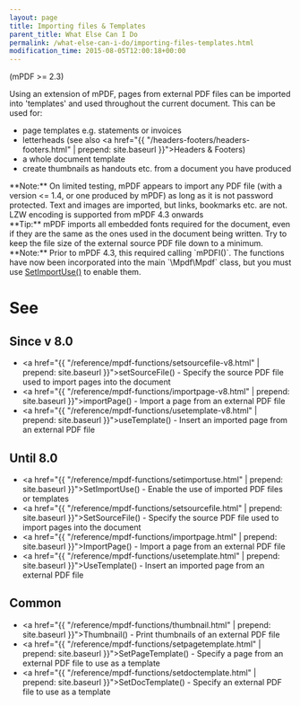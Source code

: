 ```yaml
---
layout: page
title: Importing files & Templates
parent_title: What Else Can I Do
permalink: /what-else-can-i-do/importing-files-templates.html
modification_time: 2015-08-05T12:00:18+00:00
---
```


(mPDF >= 2.3)

Using an extension of mPDF, pages from external PDF files can be imported into 'templates' and used throughout the
current document. This can be used for:

- page templates e.g. statements or invoices
- letterheads (see also <a href="{{ "/headers-footers/headers-footers.html" | prepend: site.baseurl }}">Headers & Footers</a>)
- a whole document template
- create thumbnails as handouts etc. from a document you have produced

<div class="alert alert-info" role="alert" markdown="1">
  **Note:** On limited testing, mPDF appears to import any PDF file (with a version <= 1.4, or one
  produced by mPDF) as long as it is not password protected. Text and images are imported, but links, bookmarks etc.
  are not. LZW encoding is supported from mPDF 4.3 onwards
</div>

<div class="alert alert-success" role="alert" markdown="1">
  **Tip:** mPDF imports all embedded fonts required for the document, even if they are the same as the
  ones used in the document being written. Try to keep the file size of the external source PDF file down to a minimum.
</div>

<div class="alert alert-info" role="alert" markdown="1">
  **Note:** Prior to mPDF 4.3, this required calling `mPDFI()`. The functions have now been incorporated
  into the main `\Mpdf\Mpdf` class, but you must use
  <a href="{{ "/reference/mpdf-functions/setimportuse.html" | prepend: site.baseurl }}">SetImportUse()</a> to
  enable them.
</div>

# See

## Since v 8.0

- <a href="{{ "/reference/mpdf-functions/setsourcefile-v8.html" | prepend: site.baseurl }}">setSourceFile()</a> - Specify the source PDF file used to import pages into the document
- <a href="{{ "/reference/mpdf-functions/importpage-v8.html" | prepend: site.baseurl }}">importPage()</a> - Import a page from an external PDF file
- <a href="{{ "/reference/mpdf-functions/usetemplate-v8.html" | prepend: site.baseurl }}">useTemplate()</a> - Insert an imported page from an external PDF file


## Until 8.0

- <a href="{{ "/reference/mpdf-functions/setimportuse.html" | prepend: site.baseurl }}">SetImportUse()</a> - Enable the use of imported PDF files or templates
- <a href="{{ "/reference/mpdf-functions/setsourcefile.html" | prepend: site.baseurl }}">SetSourceFile()</a> - Specify the source PDF file used to import pages into the document
- <a href="{{ "/reference/mpdf-functions/importpage.html" | prepend: site.baseurl }}">ImportPage()</a> - Import a page from an external PDF file
- <a href="{{ "/reference/mpdf-functions/usetemplate.html" | prepend: site.baseurl }}">UseTemplate()</a> - Insert an imported page from an external PDF file

## Common

- <a href="{{ "/reference/mpdf-functions/thumbnail.html" | prepend: site.baseurl }}">Thumbnail()</a> - Print thumbnails of an external PDF file
- <a href="{{ "/reference/mpdf-functions/setpagetemplate.html" | prepend: site.baseurl }}">SetPageTemplate()</a> - Specify a page from an external PDF file to use as a template
- <a href="{{ "/reference/mpdf-functions/setdoctemplate.html" | prepend: site.baseurl }}">SetDocTemplate()</a> - Specify an external PDF file to use as a template
